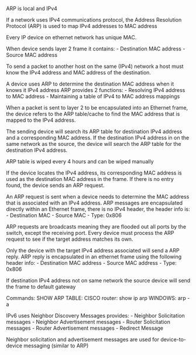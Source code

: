 ARP is local and IPv4

If a network uses IPv4 communications protocol, the Address Resolution Protocol (ARP) is used
to map IPv4 addresses to MAC address

Every IP device on ethernet network has unique MAC.

When device sends layer 2 frame it contains:
	- Destination MAC address
	- Source MAC address

To send a packet to another host on the same (IPv4) network a host must know
the IPv4 address and MAC address of the destination.

A device uses ARP to determine the destination MAC address when it knows it IPv4 address
ARP provides 2 functions:
	- Resolving IPv4 address to MAC address
	- Maintaining a table of IPv4 to MAC address mappings

When a packet is sent to layer 2 to be encapsulated into an Ethernet frame, the device refers to the ARP table/cache to find the MAC address that is mapped to the IPv4 address.

The sending device will search its ARP table for destination IPv4 address and a corresponding MAC address.
If the destination IPv4 address in on the same network as the source, the device will search the ARP table for the destination IPv4 address.

ARP table is wiped every 4 hours and can be wiped manually

If the device locates the IPv4 address, its corresponding MAC address is used as the destination MAC address in the frame. If there is no entry found, the device sends an ARP request.

An ARP request is sent when a device needs to determine the MAC address that is associated with an IPv4 address.
ARP messages are encapsulated directly within an Ethernet frame, there is no IPv4 header, the header info is:
	- Destination MAC
	- Source MAC
	- Type: 0x806

ARP requests are broadcasts meaning they are flooded out all ports by the switch, except the
receiving port. Every device must process the ARP request to see if the target address matches its own.

Only the device with the target IPv4 address associated will send a ARP reply.
ARP reply is encapsulated in an ethernet frame using the following header info:
	- Destination MAC address
	- Source MAC address
	- Type: 0x806

If destination IPv4 address not on same network the source device will send the frame to default gateway

Commands:
	SHOW ARP TABLE:
	CISCO router: show ip arp
	WINDOWS: arp -a

IPv6 uses Neighbor Discovery Messages
provides:
	- Neighbor Solicitation messages
	- Neighbor Advertisement messages
	- Router Solicitation messages
	- Router Advertisement messages
	- Redirect Message

Neighbor solicitation and advertisement messages are used for device-to-device messaging (similar to ARP)
